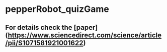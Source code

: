 # pepperRobot_quizGame
## For details check the  [paper] (https://www.sciencedirect.com/science/article/pii/S1071581921001622)
